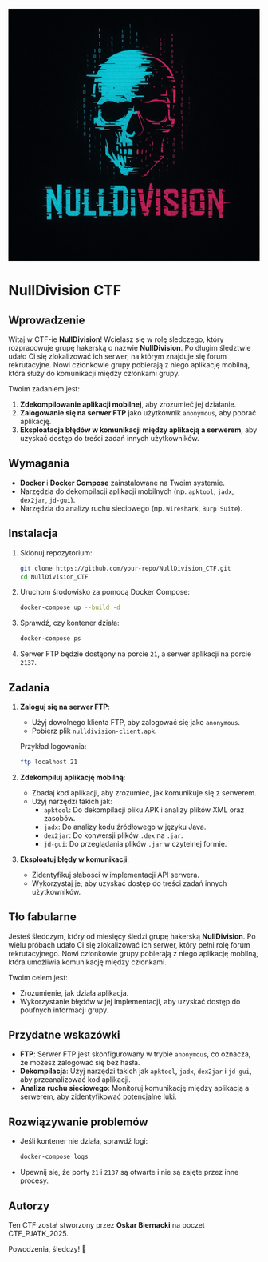 ![NullDivision Logo](logo.png)

# NullDivision CTF

## Wprowadzenie
Witaj w CTF-ie **NullDivision**! Wcielasz się w rolę śledczego, który rozpracowuje grupę hakerską o nazwie **NullDivision**. Po długim śledztwie udało Ci się zlokalizować ich serwer, na którym znajduje się forum rekrutacyjne. Nowi członkowie grupy pobierają z niego aplikację mobilną, która służy do komunikacji między członkami grupy.

Twoim zadaniem jest:
1. **Zdekompilowanie aplikacji mobilnej**, aby zrozumieć jej działanie.
2. **Zalogowanie się na serwer FTP** jako użytkownik `anonymous`, aby pobrać aplikację.
3. **Eksploatacja błędów w komunikacji między aplikacją a serwerem**, aby uzyskać dostęp do treści zadań innych użytkowników.

## Wymagania
- **Docker** i **Docker Compose** zainstalowane na Twoim systemie.
- Narzędzia do dekompilacji aplikacji mobilnych (np. `apktool`, `jadx`, `dex2jar`, `jd-gui`).
- Narzędzia do analizy ruchu sieciowego (np. `Wireshark`, `Burp Suite`).

## Instalacja
1. Sklonuj repozytorium:
   ```bash
   git clone https://github.com/your-repo/NullDivision_CTF.git
   cd NullDivision_CTF
   ```

2. Uruchom środowisko za pomocą Docker Compose:
   ```bash
   docker-compose up --build -d
   ```

3. Sprawdź, czy kontener działa:
   ```bash
   docker-compose ps
   ```

4. Serwer FTP będzie dostępny na porcie `21`, a serwer aplikacji na porcie `2137`.

## Zadania
1. **Zaloguj się na serwer FTP**:
   - Użyj dowolnego klienta FTP, aby zalogować się jako `anonymous`.
   - Pobierz plik `nulldivision-client.apk`.

   Przykład logowania:
   ```bash
   ftp localhost 21
   ```

2. **Zdekompiluj aplikację mobilną**:
   - Zbadaj kod aplikacji, aby zrozumieć, jak komunikuje się z serwerem.
   - Użyj narzędzi takich jak:
     - `apktool`: Do dekompilacji pliku APK i analizy plików XML oraz zasobów.
     - `jadx`: Do analizy kodu źródłowego w języku Java.
     - `dex2jar`: Do konwersji plików `.dex` na `.jar`.
     - `jd-gui`: Do przeglądania plików `.jar` w czytelnej formie.

3. **Eksploatuj błędy w komunikacji**:
   - Zidentyfikuj słabości w implementacji API serwera.
   - Wykorzystaj je, aby uzyskać dostęp do treści zadań innych użytkowników.

## Tło fabularne
Jesteś śledczym, który od miesięcy śledzi grupę hakerską **NullDivision**. Po wielu próbach udało Ci się zlokalizować ich serwer, który pełni rolę forum rekrutacyjnego. Nowi członkowie grupy pobierają z niego aplikację mobilną, która umożliwia komunikację między członkami.

Twoim celem jest:
- Zrozumienie, jak działa aplikacja.
- Wykorzystanie błędów w jej implementacji, aby uzyskać dostęp do poufnych informacji grupy.

## Przydatne wskazówki
- **FTP**: Serwer FTP jest skonfigurowany w trybie `anonymous`, co oznacza, że możesz zalogować się bez hasła.
- **Dekompilacja**: Użyj narzędzi takich jak `apktool`, `jadx`, `dex2jar` i `jd-gui`, aby przeanalizować kod aplikacji.
- **Analiza ruchu sieciowego**: Monitoruj komunikację między aplikacją a serwerem, aby zidentyfikować potencjalne luki.

## Rozwiązywanie problemów
- Jeśli kontener nie działa, sprawdź logi:
  ```bash
  docker-compose logs
  ```
- Upewnij się, że porty `21` i `2137` są otwarte i nie są zajęte przez inne procesy.

## Autorzy
Ten CTF został stworzony przez **Oskar Biernacki** na poczet CTF_PJATK_2025.

Powodzenia, śledczy! 🎯